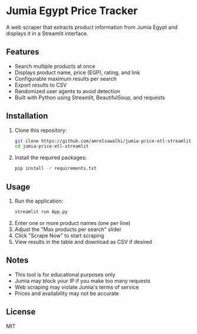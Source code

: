 # Jumia Egypt Price Tracker

A web scraper that extracts product information from Jumia Egypt and displays it in a Streamlit interface.


## Features

- Search multiple products at once
- Displays product name, price (EGP), rating, and link
- Configurable maximum results per search
- Export results to CSV
- Randomized user agents to avoid detection
- Built with Python using Streamlit, BeautifulSoup, and requests

## Installation

1. Clone this repository:
    ```bash
   git clone https://github.com/amrelsawalhi/jumia-price-etl-streamlit.git
   cd jumia-price-etl-streamlit
2. Install the required packages: 
    ```bash
    pip install -r requirements.txt


## Usage

1. Run the application:  
    ```bash
    streamlit run App.py
2. Enter one or more product names (one per line)
3. Adjust the "Max products per search" slider
4. Click "Scrape Now" to start scraping
5. View results in the table and download as CSV if desired

## Notes

- This tool is for educational purposes only
- Jumia may block your IP if you make too many requests
- Web scraping may violate Jumia's terms of service
- Prices and availability may not be accurate

## License

MIT